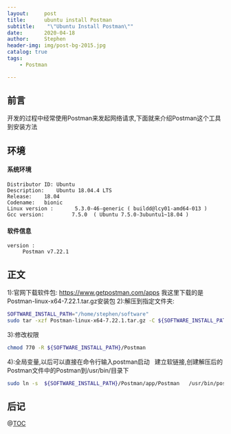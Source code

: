 ```yaml
---
layout:     post
title:      ubuntu install Postman
subtitle:    "\"Ubuntu Install Postman\""
date:       2020-04-18
author:     Stephen
header-img: img/post-bg-2015.jpg
catalog: true
tags:
    - Postman

---
```



## 前言

开发的过程中经常使用Postman来发起网络请求,下面就来介绍Postman这个工具到安装方法

## 环境
#### 系统环境
```text
Distributor ID:	Ubuntu
Description:	Ubuntu 18.04.4 LTS
Release:	18.04
Codename:	bionic
Linux version :       5.3.0-46-generic ( buildd@lcy01-amd64-013 ) 
Gcc version:         7.5.0  ( Ubuntu 7.5.0-3ubuntu1~18.04 )
```
#### 软件信息
```text
version : 	
     Postman v7.22.1
```
## 正文

1):官网下载软件包:
https://www.getpostman.com/apps
我这里下载的是Postman-linux-x64-7.22.1.tar.gz安装包
2):解压到指定文件夹:

```sh
SOFTWARE_INSTALL_PATH="/home/stephen/software"
sudo tar -xzf Postman-linux-x64-7.22.1.tar.gz -C ${SOFTWARE_INSTALL_PATH}
```
3):修改权限
```sh
chmod 770 -R ${SOFTWARE_INSTALL_PATH}/Postman
```

4):全局变量,以后可以直接在命令行输入postman启动
  建立软链接,创建解压后的Postman文件中的Postman到/usr/bin/目录下

```sh
sudo ln -s  ${SOFTWARE_INSTALL_PATH}/Postman/app/Postman   /usr/bin/postman
```
## 后记

@[TOC](这里写自定义目录标题)


